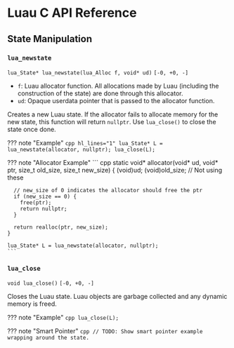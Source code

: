 # Luau C API Reference

## State Manipulation

### <span class="subsection">`lua_newstate`</span>

<span class="signature">`lua_State* lua_newstate(lua_Alloc f, void* ud)`</span>
<span class="stack">`[-0, +0, -]`</span>

- `f`: Luau allocator function. All allocations made by Luau (including the construction of the state) are done through this allocator.
- `ud`: Opaque userdata pointer that is passed to the allocator function.

Creates a new Luau state. If the allocator fails to allocate
memory for the new state, this function will return `nullptr`.
Use `lua_close()` to close the state once done.

??? note "Example"
    ``` cpp hl_lines="1"
    lua_State* L = lua_newstate(allocator, nullptr);
    lua_close(L);
    ```

??? note "Allocator Example"
    ``` cpp
    static void* allocator(void* ud, void* ptr, size_t old_size, size_t new_size) {
      (void)ud; (void)old_size; // Not using these

      // new_size of 0 indicates the allocator should free the ptr
      if (new_size == 0) {
        free(ptr);
        return nullptr;
      }

      return realloc(ptr, new_size);
    }

    lua_State* L = lua_newstate(allocator, nullptr);
    ```


### <span class="subsection">`lua_close`</span>

<span class="signature">`void lua_close()`</span>
<span class="stack">`[-0, +0, -]`</span>

Closes the Luau state. Luau objects are garbage collected and any dynamic memory is freed.

??? note "Example"
    ``` cpp
    lua_close(L);
    ```

??? note "Smart Pointer"
    ``` cpp
    // TODO: Show smart pointer example wrapping around the state.
    ```
